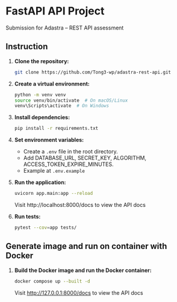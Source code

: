 # FastAPI API Project

Submission for Adastra – REST API assessment

## Instruction

1.  **Clone the repository:**

    ```bash
    git clone https://github.com/Tong3-wp/adastra-rest-api.git
    ```

2.  **Create a virtual environment:**

    ```bash
    python -m venv venv
    source venv/bin/activate  # On macOS/Linux
    venv\Scripts\activate  # On Windows
    ```

3.  **Install dependencies:**

    ```bash
    pip install -r requirements.txt
    ```

4.  **Set environment variables:**

    * Create a `.env` file in the root directory.
    * Add DATABASE_URL, SECRET_KEY, ALGORITHM, ACCESS_TOKEN_EXPIRE_MINUTES.
    * Example at `.env.example`

5.  **Run the application:**

    ```bash
    uvicorn app.main:app --reload
    ```

    Visit http://localhost:8000/docs to view the API docs

6.  **Run tests:**

    ```bash
    pytest --cov=app tests/
    ```

## Generate image and run on container with Docker

1.  **Build the Docker image and run the Docker container:**

    ```bash
    docker compose up --built -d 
    ```

    Visit http://127.0.0.1:8000/docs to view the API docs